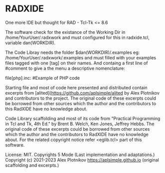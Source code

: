 # RADXIDE
One more IDE but thought for RAD - Tcl-Tk &lt;= 8.6

The software check for the existance of the Working Dir
in /home/YourUser/.radxwork and must configured for this 
in radxide.tcl, variable dan(WORKDIR).

The Code Libray needs the folder $dan(WORKDIR)/.examples
eg: /home/YourUser/.radxwork/.examples and must filled 
with your examples files tagged with one [tag] on their 
names. And containg a first line of #comment to give a 
the menu a descriptive nomenclature:

file[php].inc:
#Example of PHP code

Starting file and most of code 
here presented and distributed contain excerpts 
from [alited](https://github.com/aplsimple/alited
by Alex Plotnikov and contributors to the project.
The original code of these excerpts could be 
borrowed from other sources which the author
and the contributors to this RadXIDE have no 
knowledge about.

Code Library scaffolding and most of its code 
from "Practical Programming in Tcl and Tk, 4th Ed."
by Brent B. Welch, Ken Jones, Jeffrey Hebbs.
The original code of these excerpts could be 
borrowed from other sources which the author
and the contributors to RadXIDE have no 
knowledge about. For the related copyright notice
refer <eglib.tcl> part of this software.

License: MIT. Copyrights 5 Mode (Last implementation and adaptations.)
Copyright (c) 2021-2023 Alex Plotnikov https://aplsimple.github.io (original scaffolding and excerpts.)
